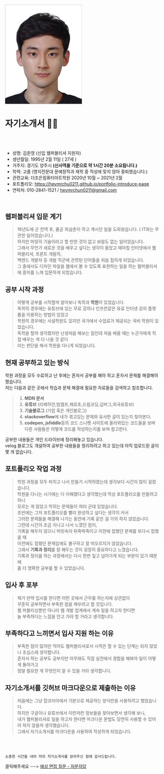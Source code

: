 <img src="https://github.com/heymrchu0211/resume/blob/main/photo_markdown.png" alt="프로필 사진" width="250px">

# 자기소개서 📄🤗
<br>
<br>

- 성명: 김춘영 (신입 웹퍼블리셔 지원자)
- 생년월일: 1995년 2월 11일 ( 27세 )
- 거주지: 경기도 양주시 **(신사역을 기준으로 약 1시간 20분 소요됩니다.)**
- 학력: 고졸 (명지전문대 문예창작과 재학 중 적성에 맞지 않아 중퇴했습니다.)
- 관련교육: 더조은컴퓨터아트학원 2020년 10월 ~ 2021년 2월
- 포트폴리오: https://heymrchu0211.github.io/portfolio-introduce-page
- 연락처: 010-2841-1521 / heymrchun0211@gmail.com
<br>

## 웹퍼블리셔 입문 계기
> 16년도에 군 전역 후, 줄곧 외삼촌이 하고 계시던 일을 도와왔습니다. ( IT와는 무관한 일이었습니다.)<br> 
하지만 마땅히 기술이라고 할 만한 것이 없고 보람도 없는 일이었습니다.<br> 그래서 무언가 새로운 것을 배우고 싶다는 생각이 들었고 때마침 인터넷에서 웹퍼블리셔, 프론트 개발자,<br> 
백엔드 개발자 등 개발 직군에 관련된 단어들을 처음 접하게 되었습니다.<br>
그 중에서도 디자인 파일을 웹에서 볼 수 있도록 표현하는 일을 하는 웹퍼블리셔에 흥미를 느껴 입문하게 되었습니다.

## 공부 시작 과정
> 어떻게 공부를 시작할까 알아보니 독학과 **학원**이 있었습니다.<br> 
독학의 경우에는 유튜브에 있는 무료 강의나 인프런같은 유료 인터넷 강의 플랫폼을 이용하는 방법이 있었고<br> 
학원의 경우에는 사설학원도 있지만 국가에서 수업료가 제공되는 국비 학원이 있었습니다.<br> 
독학을 할까 생각했지만 난생처음 해보는 일인데 처음 배울 때는 누군가에게 직접 배우는 게 더 나을 것 같다<br>
라는 판단을 해서 학원을 다니게 되었습니다. 

## 현재 공부하고 있는 방식
학원 과정을 모두 수료하고 난 후에는 혼자서 공부를 해야 하고 혼자서 문제를 해결해야 했습니다.<br>
저는 다음과 같은 곳에서 학습과 문제 해결에 필요한 자료들을 검색하고 참조합니다.<br>

> 1. **MDN 문서**<br>
> 2. **유튜브** (리베하얀,빔캠프,제로초,드림코딩,김버그,외국유튜브)<br>
> 3. **기술블로그** (기업 혹은 개인블로그)<br>
> 4. **stackoverflow**에 내가 겪고있는 문제와 유사한 글이 있는지 찾아본다.<br>
> 5. **codepen, jsfiddle**등의 코드 스니펫 사이트에 올라와있는 코드들을 보며<br>
다른 사람들은 어떻게 코드를 작성하는지를 보며 참고한다.
  
공부한 내용들은 개인 드라이브에 정리해놓고 있습니다.<br>
velog 블로그도 개설하여 공부한 내용들을 정리하려고 하고 있는데
아직 업로드된 글이 몇 개 없습니다.

## 포트폴리오 작업 과정
> 학원 과정을 모두 마치고 나서 만들기 시작하였는데 생각보다 시간이 많이 걸렸습니다.<br> 
학원을 다니는 시기에는 다 이해했다고 생각했는데 막상 포트폴리오를 만들려고 하니<br>
모르는 게 많았고 막히는 문제들이 여러 군데 있었습니다.<br>
초반에는 그저 포트폴리오를 빨리 완성하고 싶다는 생각이 커서<br>
그러한 문제들을 해결해 나가는 동안에 기록 같은 걸 거의 하지 않았습니다.<br>
그런데 시간이 조금 지나고 나서 느꼈던 점이,<br>
기록을 해두지 않으니 머릿속이 뒤죽박죽이고 이전에 접했던 문제를 또다시 접했을 때<br>
이전에도 접했던 문제임에도 불구하고 잘 떠오르지가 않았습니다.<br>
그래서 **기록과 정리**를 잘 해두는 것이 굉장히 중요하다고 느꼈습니다.<br>
기록과 정리를 하는 과정에서는 다시 한번 짚고 넘어가게 되는 부분이 있기 때문에<br>
좀 더 명확한 공부를 할 수 있었습니다. 

## 입사 후 포부
> 제가 만약 입사를 한다면 어떤 곳에서 근무를 하는지에 상관없이<br>
꾸준히 공부하면서 부족한 점을 채우려고 할 것입니다.<br>
웹 퍼블리싱뿐만 아니라 웹 개발 업계에서 계속 일을 하고자 한다면<br>
늘 부족하다는 느낌을 안고 가야 할 거라고 생각합니다.

## 부족하다고 느끼면서 입사 지원 하는 이유
> 부족한 점이 많지만 적어도 웹퍼블리셔로서 시작은 할 수 있는 단계는 되지 않았나 조심스레 생각합니다.<br> 
혼자서 하는 공부도 공부지만 아무래도 직접 실전에서 경험을 해봐야 일이 어떻게 돌아가고<br>
정말 필요한 게 무엇인지 알 수 있을 거라 생각합니다.


## 자기소개서를 깃허브 마크다운으로 제출하는 이유
> 처음에는 그냥 잡코리아에서 기본으로 제공하는 양식만을 사용하려고 했었습니다.<br>
하지만 구글이나 유튜브에서 이런저런 정보들을 찾아보면서 생각해 보니,<br>
내가 웹퍼블리셔로 일을 하고자 한다면 마크다운 문법도 당연히 사용할 수 있어야 하지 않을까 생각했습니다.<br>
그래서 자기소개서를 마크다운을 사용하여 작성하게 되었습니다.

<br>
<br>

`소중한 시간을 내어 저의 자기소개서를 읽어주신 점에 감사드립니다.`

클릭해주세요 ---> [예상 면접 질문 - 자문자답](https://github.com/heymrchu0211/interview)
